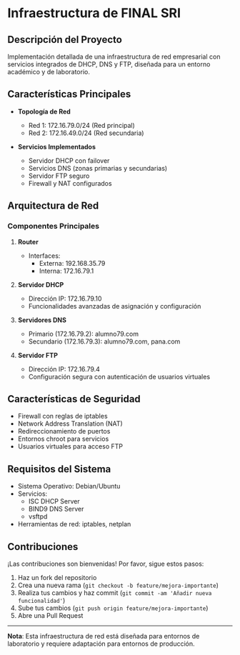 # Infraestructura de FINAL SRI

## Descripción del Proyecto

Implementación detallada de una infraestructura de red empresarial con servicios integrados de DHCP, DNS y FTP, diseñada para un entorno académico y de laboratorio.

## Características Principales

- **Topología de Red**
  - Red 1: 172.16.79.0/24 (Red principal)
  - Red 2: 172.16.49.0/24 (Red secundaria)

- **Servicios Implementados**
  - Servidor DHCP con failover
  - Servicios DNS (zonas primarias y secundarias)
  - Servidor FTP seguro
  - Firewall y NAT configurados

## Arquitectura de Red

### Componentes Principales

1. **Router**
   - Interfaces: 
     * Externa: 192.168.35.79
     * Interna: 172.16.79.1

2. **Servidor DHCP**
   - Dirección IP: 172.16.79.10
   - Funcionalidades avanzadas de asignación y configuración

3. **Servidores DNS**
   - Primario (172.16.79.2): alumno79.com
   - Secundario (172.16.79.3): alumno79.com, pana.com

4. **Servidor FTP**
   - Dirección IP: 172.16.79.4
   - Configuración segura con autenticación de usuarios virtuales

## Características de Seguridad

- Firewall con reglas de iptables
- Network Address Translation (NAT)
- Redireccionamiento de puertos
- Entornos chroot para servicios
- Usuarios virtuales para acceso FTP

## Requisitos del Sistema

- Sistema Operativo: Debian/Ubuntu
- Servicios:
  * ISC DHCP Server
  * BIND9 DNS Server
  * vsftpd
- Herramientas de red: iptables, netplan

## Contribuciones

¡Las contribuciones son bienvenidas! Por favor, sigue estos pasos:

1. Haz un fork del repositorio
2. Crea una nueva rama (`git checkout -b feature/mejora-importante`)
3. Realiza tus cambios y haz commit (`git commit -am 'Añadir nueva funcionalidad'`)
4. Sube tus cambios (`git push origin feature/mejora-importante`)
5. Abre una Pull Request


---

**Nota**: Esta infraestructura de red está diseñada para entornos de laboratorio y requiere adaptación para entornos de producción.